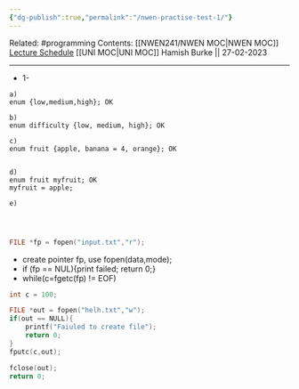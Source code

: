 ```yaml
---
{"dg-publish":true,"permalink":"/nwen-practise-test-1/"}
---
```


Related: #programming 
Contents: [[NWEN241/NWEN MOC\|NWEN MOC]]
[Lecture Schedule](https://ecs.wgtn.ac.nz/Courses/NWEN241_2023T1/LectureSchedule)
[[UNI MOC\|UNI MOC]]
Hamish Burke || 27-02-2023
***

- 1-
```
a)
enum {low,medium,high}; OK

b)
enum difficulty {low, medium, high}; OK

c)
enum fruit {apple, banana = 4, orange}; OK


d)
enum fruit myfruit; OK
myfruit = apple;

e)




```


```C
FILE *fp = fopen("input.txt","r");

```


- create pointer fp, use fopen(data,mode);
- if (fp == NUL){print failed; return 0;}
- while(c=fgetc(fp) != EOF) 


```C
int c = 100;

FILE *out = fopen("helh.txt","w");
if(out == NULL){
	printf("Faiuled to create file");
	return 0;
}
fputc(c,out);

fclose(out);
return 0;
```



